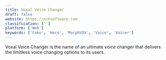 ```yaml
---
title: Voxal Voice Changer
draft: false 
website: https://nchsoftware.com
classification: ['']
platform: ['Web']
keywords: ['Fake', 'Hero', 'MorphVOX', 'Voice', 'Voicer']
---
```

Voxal Voice Changer is the name of an ultimate voice changer that delivers the limitless voice changing options to its users.